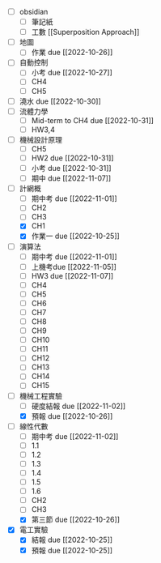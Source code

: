 - [ ] obsidian
	- [ ] 筆記紙
	- [ ] 工數 [[Superposition Approach]]
- [ ] 地圖
	- [ ] 作業 due [[2022-10-26]]
- [ ] 自動控制
	- [ ] 小考 due [[2022-10-27]]
	- [ ] CH4
	- [ ] CH5
- [ ] 澆水 due [[2022-10-30]]
- [ ] 流體力學
	- [ ] Mid-term to CH4 due [[2022-10-31]]
	- [ ] HW3,4 
- [ ] 機械設計原理
	- [ ] CH5
	- [ ] HW2 due [[2022-10-31]]
	- [ ] 小考 due [[2022-10-31]]
	- [ ] 期中 due [[2022-11-07]]
- [ ] 計網概
	- [ ] 期中考 due [[2022-11-01]]
	- [ ] CH2
	- [ ] CH3
	- [x] CH1
	- [x] 作業一 due [[2022-10-25]]
- [ ] 演算法
	- [ ] 期中考 due [[2022-11-01]]
	- [ ] 上機考due [[2022-11-05]]
	- [ ] HW3 due [[2022-11-07]]
	- [ ] CH4
	- [ ] CH5
	- [ ] CH6
	- [ ] CH7
	- [ ] CH8
	- [ ] CH9
	- [ ] CH10
	- [ ] CH11
	- [ ] CH12
	- [ ] CH13
	- [ ] CH14
	- [ ] CH15
- [ ] 機械工程實驗
	- [ ] 硬度結報 due [[2022-11-02]]
	- [x] 預報 due [[2022-10-26]]
- [ ] 線性代數
	- [ ] 期中考 due [[2022-11-02]]
	- [ ] 1.1
	- [ ] 1.2
	- [ ] 1.3
	- [ ] 1.4
	- [ ] 1.5
	- [ ] 1.6
	- [ ] CH2
	- [ ] CH3
	- [x] 第三節 due [[2022-10-26]]
- [x] 電工實驗
	- [x] 結報 due [[2022-10-25]]
	- [x] 預報 due [[2022-10-25]]